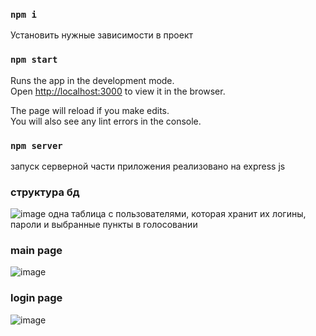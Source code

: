 ### `npm i`
Установить нужные зависимости в проект

### `npm start`

Runs the app in the development mode.\
Open [http://localhost:3000](http://localhost:3000) to view it in the browser.

The page will reload if you make edits.\
You will also see any lint errors in the console.

### `npm server`

запуск серверной части приложения
реализовано на express js

### структура бд
![image](https://user-images.githubusercontent.com/64567995/123546724-7422b600-d766-11eb-90bb-a82406897ac7.png)
одна таблица с пользователями, которая хранит их логины, пароли и выбранные пункты в голосовании

### main page
![image](https://user-images.githubusercontent.com/64567995/123546761-a502eb00-d766-11eb-9678-1dab4ea1bcfc.png)

### login page
![image](https://user-images.githubusercontent.com/64567995/123546767-adf3bc80-d766-11eb-8b93-9138b43b02cd.png)



